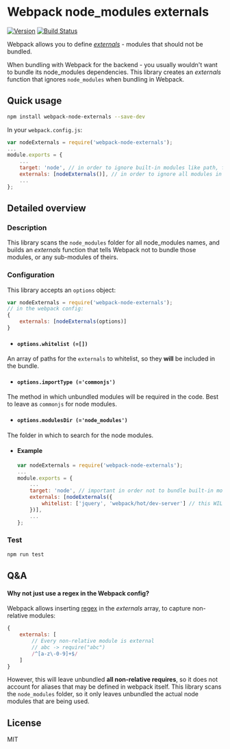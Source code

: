 Webpack node_modules externals
==============================

[![Version](http://img.shields.io/npm/v/webpack-node-externals.svg)](https://www.npmjs.org/package/webpack-node-externals)
[![Build Status](https://travis-ci.org/liady/webpack-node-externals.svg?branch=master)](https://travis-ci.org/liady/webpack-node-externals)

Webpack allows you to define [*externals*](https://webpack.github.io/docs/configuration.html#externals) - modules that should not be bundled.

When bundling with Webpack for the backend - you usually wouldn't want to bundle its node_modules dependencies.
This library creates an *externals* function that ignores `node_modules` when bundling in Webpack.

## Quick usage
```sh
npm install webpack-node-externals --save-dev
```

In your `webpack.config.js`:
```js
var nodeExternals = require('webpack-node-externals');
...
module.exports = {
    ...
    target: 'node', // in order to ignore built-in modules like path, fs, etc.
    externals: [nodeExternals()], // in order to ignore all modules in node_modules folder
    ...
};
```

## Detailed overview
### Description
This library scans the `node_modules` folder for all node_modules names, and builds an *externals* function that tells Webpack not to bundle those modules, or any sub-modules of theirs.

### Configuration
This library accepts an `options` object:
```js
var nodeExternals = require('webpack-node-externals');
// in the webpack config:
{
    externals: [nodeExternals(options)]
}
```
 * #### `options.whitelist (=[])`
 An array of paths for the `externals` to whitelist, so they **will** be included in the bundle.

 * #### `options.importType (='commonjs')`
 The method in which unbundled modules will be required in the code. Best to leave as `commonjs` for node modules.

 * #### `options.modulesDir (='node_modules')`
 The folder in which to search for the node modules.

 * #### Example
    ```js
    var nodeExternals = require('webpack-node-externals');
    ...
    module.exports = {
        ...
        target: 'node', // important in order not to bundle built-in modules like path, fs, etc.
        externals: [nodeExternals({
            whitelist: ['jquery', 'webpack/hot/dev-server'] // this WILL include `jquery` and `webpack/hot/dev-server` in the bundle
        })],
        ...
    };
    ```

### Test
```sh
npm run test
```

## Q&A
#### Why not just use a regex in the Webpack config?
Webpack allows inserting [regex](https://webpack.github.io/docs/configuration.html#externals) in the *externals* array, to capture non-relative modules:
```js
{
    externals: [
        // Every non-relative module is external
        // abc -> require("abc")
        /^[a-z\-0-9]+$/
    ]
}
```
However, this will leave unbundled **all non-relative requires**, so it does not account for aliases that may be defined in webpack itself.
This library scans the `node_modules` folder, so it only leaves unbundled the actual node modules that are being used.

## License
MIT
